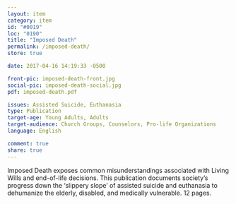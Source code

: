 ```yaml
---
layout: item
category: item
id: "#0019"
loc: "0190"
title: "Imposed Death"
permalink: /imposed-death/
store: true

date: 2017-04-16 14:19:33 -0500

front-pic: imposed-death-front.jpg
social-pic: imposed-death-social.jpg
pdf: imposed-death.pdf

issues: Assisted Suicide, Euthanasia
type: Publication
target-age: Young Adults, Adults
target-audience: Church Groups, Counselors, Pro-life Organizations
language: English

comment: true
share: true
---
```

Imposed Death exposes common misunderstandings associated with Living Wills and end-of-life decisions. This publication documents society’s progress down the ‘slippery slope’ of assisted suicide and euthanasia to dehumanize the elderly, disabled, and medically vulnerable. 12 pages.